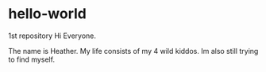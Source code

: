 # hello-world
1st repository
Hi Everyone.

The name is Heather.
My life consists of my 4 wild kiddos.
Im also still trying to find myself.

